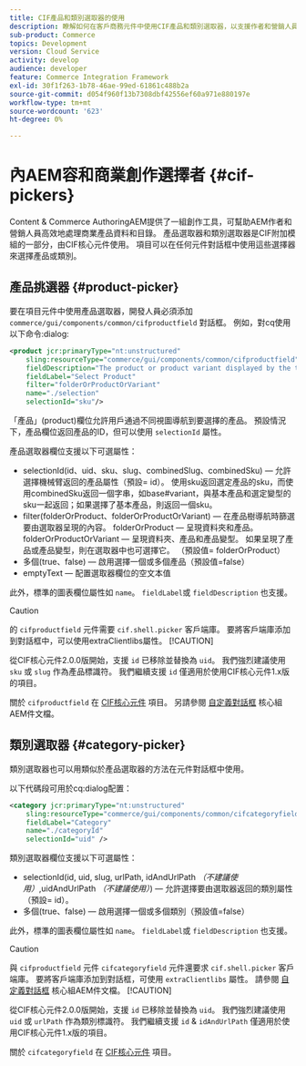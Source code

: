 ```yaml
---
title: CIF產品和類別選取器的使用
description: 瞭解如何在客戶商務元件中使用CIF產品和類別選取器，以支援作者和營銷人員高效地處理商務產品和目錄資料。
sub-product: Commerce
topics: Development
version: Cloud Service
activity: develop
audience: developer
feature: Commerce Integration Framework
exl-id: 30f1f263-1b78-46ae-99ed-61861c488b2a
source-git-commit: d054f960f13b7308dbf42556ef60a971e880197e
workflow-type: tm+mt
source-wordcount: '623'
ht-degree: 0%

---
```


# 內AEM容和商業創作選擇者 {#cif-pickers}

Content &amp; Commerce AuthoringAEM提供了一組創作工具，可幫助AEM作者和營銷人員高效地處理商業產品資料和目錄。 產品選取器和類別選取器是CIF附加模組的一部分，由CIF核心元件使用。 項目可以在任何元件對話框中使用這些選擇器來選擇產品或類別。

## 產品挑選器 {#product-picker}

要在項目元件中使用產品選取器，開發人員必須添加 `commerce/gui/components/common/cifproductfield` 對話框。 例如，對cq使用以下命令:dialog:

```xml
<product jcr:primaryType="nt:unstructured"
    sling:resourceType="commerce/gui/components/common/cifproductfield"
    fieldDescription="The product or product variant displayed by the teaser"
    fieldLabel="Select Product"
    filter="folderOrProductOrVariant"
    name="./selection"
    selectionId="sku"/>
```

「產品」(product)欄位允許用戶通過不同視圖導航到要選擇的產品。 預設情況下，產品欄位返回產品的ID，但可以使用 `selectionId` 屬性。

產品選取器欄位支援以下可選屬性：

- selectionId(id、uid、sku、slug、combinedSlug、combinedSku) — 允許選擇機械臂返回的產品屬性（預設= id）。 使用sku返回選定產品的sku，而使用combinedSku返回一個字串，如base#variant，與基本產品和選定變型的sku一起返回；如果選擇了基本產品，則返回一個sku。
- filter(folderOrProduct、folderOrProductOrVariant) — 在產品樹導航時篩選要由選取器呈現的內容。 folderOrProduct — 呈現資料夾和產品。 folderOrProductOrVariant — 呈現資料夾、產品和產品變型。 如果呈現了產品或產品變型，則在選取器中也可選擇它。 （預設值= folderOrProduct）
- 多個(true、false) — 啟用選擇一個或多個產品（預設值=false）
- emptyText — 配置選取器欄位的空文本值

此外，標準的圖表欄位屬性如 `name`。 `fieldLabel`或 `fieldDescription` 也支援。

>[!CAUTION]
>
>的 `cifproductfield` 元件需要 `cif.shell.picker` 客戶端庫。 要將客戶端庫添加到對話框中，可以使用extraClientlibs屬性。
>[!CAUTION]
>
>從CIF核心元件2.0.0版開始，支援 `id` 已移除並替換為 `uid`。 我們強烈建議使用 `sku` 或 `slug` 作為產品標識符。 我們繼續支援 `id` 僅適用於使用CIF核心元件1.x版的項目。

關於 `cifproductfield` 在 [CIF核心元件](https://github.com/adobe/aem-core-cif-components/blob/master/ui.apps/src/main/content/jcr_root/apps/core/cif/components/commerce/productteaser/v1/productteaser/_cq_dialog/.content.xml) 項目。 另請參閱 [自定義對話框](https://experienceleague.adobe.com/docs/experience-manager-core-components/using/developing/customizing.html?lang=en#customizing-dialogs) 核心組AEM件文檔。

## 類別選取器 {#category-picker}

類別選取器也可以用類似於產品選取器的方法在元件對話框中使用。

以下代碼段可用於cq:dialog配置：

```xml
<category jcr:primaryType="nt:unstructured" 
    sling:resourceType="commerce/gui/components/common/cifcategoryfield" 
    fieldLabel="Category" 
    name="./categoryId" 
    selectionId="uid" />
```

類別選取器欄位支援以下可選屬性：

- selectionId(id, uid, slug, urlPath, idAndUrlPath _（不建議使用）_,uidAndUrlPath _（不建議使用）_) — 允許選擇要由選取器返回的類別屬性（預設= id）。
- 多個(true、false) — 啟用選擇一個或多個類別（預設值=false）

此外，標準的圖表欄位屬性如 `name`。 `fieldLabel`或 `fieldDescription` 也支援。

>[!CAUTION]
>
>與 `cifproductfield` 元件 `cifcategoryfield` 元件還要求 `cif.shell.picker` 客戶端庫。 要將客戶端庫添加到對話框，可使用 `extraClientlibs` 屬性。 請參閱 [自定義對話框](https://experienceleague.adobe.com/docs/experience-manager-core-components/using/developing/customizing.html?lang=en#customizing-dialogs) 核心組AEM件文檔。
>[!CAUTION]
>
>從CIF核心元件2.0.0版開始，支援 `id` 已移除並替換為 `uid`。 我們強烈建議使用 `uid` 或 `urlPath` 作為類別標識符。 我們繼續支援 `id` &amp; `idAndUrlPath` 僅適用於使用CIF核心元件1.x版的項目。

關於 `cifcategoryfield` 在 [CIF核心元件](https://github.com/adobe/aem-core-cif-components/blob/master/ui.apps/src/main/content/jcr_root/apps/core/cif/components/commerce/featuredcategorylist/v1/featuredcategorylist/_cq_dialog/.content.xml) 項目。
